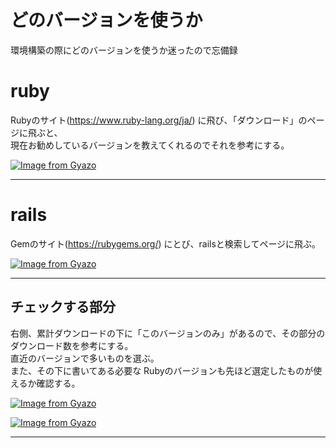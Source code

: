 # どのバージョンを使うか
環境構築の際にどのバージョンを使うか迷ったので忘備録

# ruby
Rubyのサイト(https://www.ruby-lang.org/ja/) に飛び、「ダウンロード」のページに飛ぶと、  
現在お勧めしているバージョンを教えてくれるのでそれを参考にする。

[![Image from Gyazo](https://i.gyazo.com/044a830748479a5b405ef5eee0552df5.png)](https://gyazo.com/044a830748479a5b405ef5eee0552df5)

***

# rails 
Gemのサイト(https://rubygems.org/) にとび、railsと検索してページに飛ぶ。

[![Image from Gyazo](https://i.gyazo.com/be9c7ded5e64a74515b853faebf880db.png)](https://gyazo.com/be9c7ded5e64a74515b853faebf880db)
***

## チェックする部分
右側、累計ダウンロードの下に「このバージョンのみ」があるので、その部分のダウンロード数を参考にする。  
直近のバージョンで多いものを選ぶ。  
また、その下に書いてある必要な Rubyのバージョンも先ほど選定したものが使えるか確認する。

[![Image from Gyazo](https://i.gyazo.com/37588fdfc420b290a112365bb299efdb.png)](https://gyazo.com/37588fdfc420b290a112365bb299efdb)

[![Image from Gyazo](https://i.gyazo.com/3cb3546c11c24ccf252b78122d2e2c40.png)](https://gyazo.com/3cb3546c11c24ccf252b78122d2e2c40)
***

